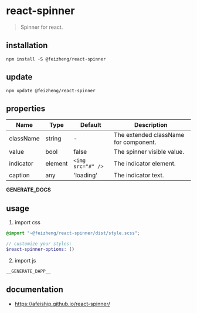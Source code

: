 # react-spinner
> Spinner for react.

## installation
```shell
npm install -S @feizheng/react-spinner
```

## update
```shell
npm update @feizheng/react-spinner
```

## properties
| Name      | Type    | Default           | Description                           |
| --------- | ------- | ----------------- | ------------------------------------- |
| className | string  | -                 | The extended className for component. |
| value     | bool    | false             | The spinner visible value.            |
| indicator | element | `<img src="#" />` | The indicator element.                |
| caption   | any     | 'loading'         | The indicator text.                   |

__GENERATE_DOCS__

## usage
1. import css
  ```scss
  @import "~@feizheng/react-spinner/dist/style.scss";

  // customize your styles:
  $react-spinner-options: ()
  ```
2. import js
  ```js
__GENERATE_DAPP__
  ```

## documentation
- https://afeiship.github.io/react-spinner/
